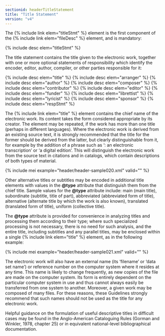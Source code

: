 ```yaml
---
sectionid: headerTitleStatement
title: "Title Statement"
version: "v4"
---
```


The {% include link elem="titleStmt" %} element is the first component of the {% include link elem="fileDesc" %} element, and is mandatory:

{% include desc elem="titleStmt" %}

The title statement contains the title given to the electronic work, together with one or more optional statements of responsibility which identify the encoder, editor, author, compiler, or other parties responsible for it:

{% include desc elem="title" %}
{% include desc elem="arranger" %}
{% include desc elem="author" %}
{% include desc elem="composer" %}
{% include desc elem="contributor" %}
{% include desc elem="editor" %}
{% include desc elem="funder" %}
{% include desc elem="librettist" %}
{% include desc elem="lyricist" %}
{% include desc elem="sponsor" %}
{% include desc elem="respStmt" %}

The {% include link elem="title" %} element contains the chief name of the electronic work. Its content takes the form considered appropriate by its creator. The element may be repeated, if the work has more than one title (perhaps in different languages). Where the electronic work is derived from an existing source text, it is strongly recommended that the title for the former should be derived from the latter, but clearly distinguishable from it, for example by the addition of a phrase such as ‘: an electronic transcription’ or ‘a digital edition’. This will distinguish the electronic work from the source text in citations and in catalogs, which contain descriptions of both types of material.

{% include mei example="header/header-sample020.xml" valid="" %}

Other alternative titles or subtitles may be encoded in additional title elements with values in the **@type** attribute that distinguish them from the chief title. Sample values for the **@type** attribute include: main (main title), subordinate (subtitle, title of part), abbreviated (abbreviated form of title), alternative (alternate title by which the work is also known), translated (translated form of title), uniform (collective title).

The **@type** attribute is provided for convenience in analyzing titles and processing them according to their type; where such specialized processing is not necessary, there is no need for such analysis, and the entire title, including subtitles and any parallel titles, may be enclosed within a single {% include link elem="title" %} element, as in the following example:

{% include mei example="header/header-sample021.xml" valid="" %}

The electronic work will also have an external name (its ‘filename’ or ‘data set name’) or reference number on the computer system where it resides at any time. This name is likely to change frequently, as new copies of the file are made on the computer system. Its form is entirely dependent on the particular computer system in use and thus cannot always easily be transferred from one system to another. Moreover, a given work may be composed of many files. For these reasons, these Guidelines strongly recommend that such names should not be used as the title for any electronic work.

Helpful guidance on the formulation of useful descriptive titles in difficult cases may be found in the Anglo-American Cataloguing Rules (Gorman and Winkler, 1978, chapter 25) or in equivalent national-level bibliographical documentation.
